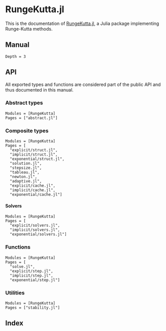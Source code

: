 # RungeKutta.jl

This is the documentation of [RungeKutta.jl](https://github.com/giancarloantonucci/RungeKutta.jl), a Julia package implementing Runge-Kutta methods.

## Manual

```@contents
Depth = 3
```

## API

All exported types and functions are considered part of the public API and thus documented in this manual.

### Abstract types

```@autodocs
Modules = [RungeKutta]
Pages = ["abstract.jl"]
```

### Composite types

```@autodocs
Modules = [RungeKutta]
Pages = [
  "explicit/struct.jl",
  "implicit/struct.jl",
  "exponential/struct.jl",
  "solution.jl",
  "stepsize.jl",
  "tableau.jl",
  "newton.jl",
  "adaptive.jl",
  "explicit/cache.jl",
  "implicit/cache.jl",
  "exponential/cache.jl"]
```

#### Solvers

```@autodocs
Modules = [RungeKutta]
Pages = [
  "explicit/solvers.jl",
  "implicit/solvers.jl",
  "exponential/solvers.jl"]
```

### Functions

```@autodocs
Modules = [RungeKutta]
Pages = [
  "solve.jl",
  "explicit/step.jl",
  "implicit/step.jl",
  "exponential/step.jl"]
```

### Utilities

```@autodocs
Modules = [RungeKutta]
Pages = ["stability.jl"]
```

## Index

```@index
```
